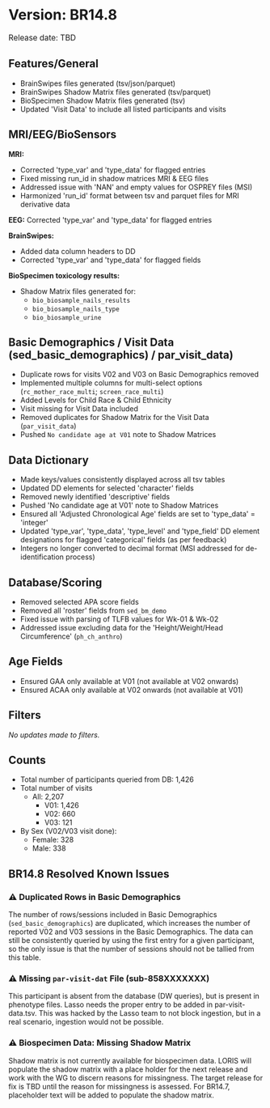 # Version: BR14.8
<p style="font-size: 1.1em">Release date: TBD</p>

## Features/General

* BrainSwipes files generated (tsv/json/parquet)  
* BrainSwipes Shadow Matrix files generated (tsv/parquet)  
* BioSpecimen Shadow Matrix files generated (tsv)  
* Updated 'Visit Data' to include all listed participants and visits  

## MRI/EEG/BioSensors
**MRI:**

  * Corrected 'type_var' and 'type_data' for flagged entries  
  * Fixed missing run_id in shadow matrices MRI & EEG files  
  * Addressed issue with 'NAN' and empty values for OSPREY files (MSI)  
  * Harmonized 'run_id' format between tsv and parquet files for MRI derivative data  

**EEG:** Corrected 'type_var' and 'type_data' for flagged entries

**BrainSwipes:**

* Added data column headers to DD  
* Corrected 'type_var' and 'type_data' for flagged fields  

**BioSpecimen toxicology results:** 

* Shadow Matrix files generated for:  
    * `bio_biosample_nails_results`  
    * `bio_biosample_nails_type`  
    * `bio_biosample_urine`

## Basic Demographics / Visit Data (sed_basic_demographics) / par_visit_data)

* Duplicate rows for visits V02 and V03 on Basic Demographics removed  
* Implemented multiple columns for multi-select options (`rc_mother_race_multi`; `screen_race_multi`)  
* Added Levels for Child Race & Child Ethnicity  
* Visit missing for Visit Data included  
* Removed duplicates for Shadow Matrix for the Visit Data (`par_visit_data`)  
* Pushed `No candidate age at V01` note to Shadow Matrices  

## Data Dictionary
* Made keys/values consistently displayed across all tsv tables  
* Updated DD elements for selected 'character' fields  
* Removed newly identified 'descriptive' fields  
* Pushed 'No candidate age at V01' note to Shadow Matrices  
* Ensured all 'Adjusted Chronological Age' fields are set to 'type_data' = 'integer'  
* Updated 'type_var', 'type_data', 'type_level' and 'type_field' DD element designations for flagged 'categorical' fields (as per feedback)  
* Integers no longer converted to decimal format (MSI addressed for de-identification process)  

## Database/Scoring  
* Removed selected APA score fields  
* Removed all 'roster' fields from `sed_bm_demo`  
* Fixed issue with parsing of TLFB values for Wk-01 & Wk-02  
* Addressed issue excluding data for the 'Height/Weight/Head Circumference' (`ph_ch_anthro`)  

## Age Fields
* Ensured GAA only available at V01 (not available at V02 onwards)  
* Ensured ACAA only available at V02 onwards (not available at V01)  

## Filters  
*No updates made to filters.*

## Counts

* Total number of participants queried from DB: 1,426  
* Total number of visits  
    * All: 2,207  
        * V01: 1,426  
        * V02: 660  
        * V03: 121  
* By Sex (V02/V03 visit done):  
    * Female: 328  
    * Male: 338

## BR14.8 Resolved Known Issues

### ⚠️ Duplicated Rows in Basic Demographics
The number of rows/sessions included in Basic Demographics (`sed_basic_demographics`) are duplicated, which increases the number of reported V02 and V03 sessions in the Basic Demographics. The data can still be consistently queried by using the first entry for a given participant, so the only issue is that the number of sessions should not be tallied from this table. 

### ⚠️ Missing `par-visit-dat` File (sub-858XXXXXXX)
This participant is absent from the database (DW queries), but is present in phenotype files. Lasso needs the proper entry to be added in par-visit-data.tsv. This was hacked by the Lasso team to not block ingestion, but in a real scenario, ingestion would not be possible.

### ⚠️ Biospecimen Data: Missing Shadow Matrix
Shadow matrix is not currently available for biospecimen data. LORIS will populate the shadow matrix with a place holder for the next release and work with the WG to discern reasons for missingness. The target release for fix is TBD until the reason for missingness is assessed. For  BR14.7, placeholder text will be added to populate the shadow matrix.
